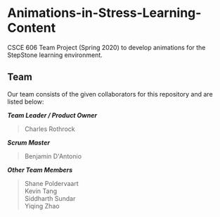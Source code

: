 # Animations-in-Stress-Learning-Content

CSCE 606 Team Project (Spring 2020) to develop animations for the StepStone learning environment. 

## Team

Our team consists of the given collaborators for this repository and are listed below: 

***Team Leader / Product Owner***
> Charles Rothrock

***Scrum Master***
> Benjamin D'Antonio

***Other Team Members***
> Shane Poldervaart\
> Kevin Tang\
> Siddharth Sundar\
> Yiqing Zhao
